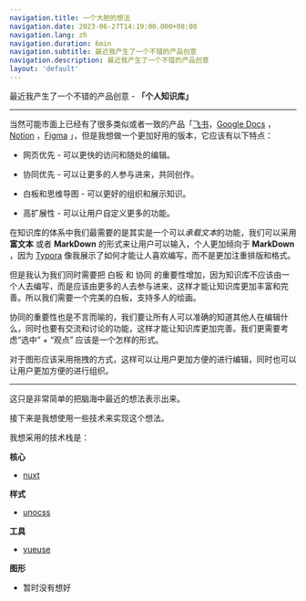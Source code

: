 ```yaml
---
navigation.title: 一个大胆的想法
navigation.date: 2023-06-27T14:19:00.000+08:00
navigation.lang: zh
navigation.duration: 6min
navigation.subtitle: 最近我产生了一个不错的产品创意
navigation.description: 最近我产生了一个不错的产品创意
layout: 'default'
---
```


最近我产生了一个不错的产品创意 - **「个人知识库」**

---

当然可能市面上已经有了很多类似或者一致的产品「[飞书](https://www.feishu.cn/)，[Google Docs](https://www.google.com/docs/about/) ，[Notion](https://www.notion.so/product?fredir=1) ，[Figma](https://www.figma.com) 」，但是我想做一个更加好用的版本，它应该有以下特点：

- 网页优先 - 可以更快的访问和随处的编辑。

- 协同优先 - 可以让更多的人参与进来，共同创作。

- 白板和思维导图 - 可以更好的组织和展示知识。

- 高扩展性 - 可以让用户自定义更多的功能。

在知识库的体系中我们最需要的是其实是一个可以*承载文本*的功能，我们可以采用 **富文本** 或者 **MarkDown** 的形式来让用户可以输入，个人更加倾向于 **MarkDown** ，因为 [Typora](https://typora.io/) 像我展示了如何才能让人喜欢编写，而不是更加注重排版和格式。

但是我认为我们同时需要把 白板 和 协同 的重要性增加，因为知识库不应该由一个人去编写，而是应该由更多的人去参与进来，这样才能让知识库更加丰富和完善。所以我们需要一个完美的白板，支持多人的绘画。

协同的重要性也是不言而喻的，我们要让所有人可以准确的知道其他人在编辑什么，同时也要有交流和讨论的功能，这样才能让知识库更加完善。我们更需要考虑“选中” + “观点” 应该是一个怎样的形式。

对于图形应该采用拖拽的方式，这样可以让用户更加方便的进行编辑，同时也可以让用户更加方便的进行组织。

---

这只是非常简单的把脑海中最近的想法表示出来。

接下来是我想使用一些技术来实现这个想法。

我想采用的技术栈是：

**核心**

- [nuxt](https://nuxt.com/)

**样式**

- [unocss](https://unocss.dev/)

**工具**

- [vueuse](https://vueuse.org/)

**图形**

- 暂时没有想好


